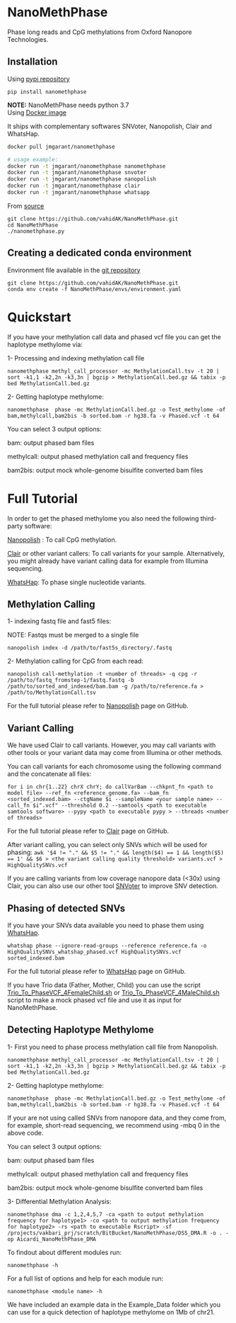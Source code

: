 NanoMethPhase
=============

Phase long reads and CpG methylations from Oxford Nanopore Technologies.

## Installation
Using [pypi repository](https://pypi.org/project/nanomethphase/)

```
pip install nanomethphase
```
**NOTE:** NanoMethPhase needs python 3.7  
Using [Docker image](https://hub.docker.com/r/jmgarant/nanomethphase)

It ships with complementary softwares SNVoter, Nanopolish, Clair and WhatsHap.

```bash
docker pull jmgarant/nanomethphase

# usage example:
docker run -t jmgarant/nanomethphase nanomethphase
docker run -t jmgarant/nanomethphase snvoter
docker run -t jmgarant/nanomethphase nanopolish
docker run -t jmgarant/nanomethphase clair
docker run -t jmgarant/nanomethphase whatsapp
```

From [source](https://github.com/vahidAK/NanoMethPhase.git)

```
git clone https://github.com/vahidAK/NanoMethPhase.git
cd NanoMethPhase
./nanomethphase.py
```

## Creating a dedicated conda environment

Environment file available in the
[git repository](https://github.com/vahidAK/NanoMethPhase)

```
git clone https://github.com/vahidAK/NanoMethPhase.git
conda env create -f NanoMethPhase/envs/environment.yaml
```

# Quickstart

If you have your methylation call data and phased vcf file you can get the
haplotype methylome via:

1- Processing and indexing methylation call file

`nanomethphase methyl_call_processor -mc MethylationCall.tsv -t 20 | sort -k1,1 -k2,2n -k3,3n | bgzip > MethylationCall.bed.gz && tabix -p bed MethylationCall.bed.gz`

2- Getting haplotype methylome:

`nanomethphase  phase -mc MethylationCall.bed.gz -o Test_methylome -of bam,methylcall,bam2bis -b sorted.bam -r hg38.fa -v Phased.vcf -t 64`

You can select 3 output options:

bam: output phased bam files

methylcall: output phased methylation call and frequency files

bam2bis: output mock whole-genome bisulfite converted bam files

# Full Tutorial

In order to get the phased methylome you also need the following third-party
software:

[Nanopolish](https://github.com/jts/nanopolish) : To call CpG methylation.

[Clair](https://github.com/HKU-BAL/Clair) or other variant callers: To call
variants for your sample. Alternatively, you might already have variant calling
data for example from Illumina sequencing.

[WhatsHap](https://github.com/whatshap/whatshap): To phase single nucleotide
variants.

## Methylation Calling

1- indexing fastq file and fast5 files:

NOTE: Fastqs must be merged to a single file

`nanopolish index -d /path/to/fast5s_directory/.fastq`

2- Methylation calling for CpG from each read:

`nanopolish call-methylation -t <number of threads> -q cpg -r /path/to/fastq_fromstep-1/fastq.fastq -b /path/to/sorted_and_indexed/bam.bam -g /path/to/reference.fa > /path/to/MethylationCall.tsv`

For the full tutorial please refer to
[Nanopolish](https://github.com/jts/nanopolish) page on GitHub.

## Variant Calling

We have used Clair to call variants. However, you may call variants with other
tools or your variant data may come from Illumina or other methods.

You can call variants for each chromosome using the following command and the
concatenate all files:

`for i in chr{1..22} chrX chrY; do callVarBam --chkpnt_fn <path to model file> --ref_fn <reference_genome.fa> --bam_fn <sorted_indexed.bam> --ctgName $i --sampleName <your sample name> --call_fn $i".vcf" --threshold 0.2 --samtools <path to executable samtools software> --pypy <path to executable pypy > --threads <number of threads>`

For the full tutorial please refer to [Clair](https://github.com/HKU-BAL/Clair)
page on GitHub.

After variant calling, you can select only SNVs which will be used for phasing:
`awk '$4 != "." && $5 != "." && length($4) == 1 && length($5) == 1' && $6 > <the variant calling quality threshold> variants.vcf > HighQualitySNVs.vcf`

If you are calling variants from low coverage nanopore data (<30x) using Clair, you can also use our other tool [SNVoter](https://github.com/vahidAK/SNVoter) to improve SNV detection.

## Phasing of detected SNVs

If you have your SNVs data available you need to phase them using
[WhatsHap](https://github.com/whatshap/whatshap).

`whatshap phase --ignore-read-groups --reference reference.fa -o HighQualitySNVs_whatshap_phased.vcf HighQualitySNVs.vcf sorted_indexed.bam`

For the full tutorial please refer to
[WhatsHap](https://github.com/whatshap/whatshap) page on GitHub.

If you have Trio data (Father, Mother, Child) you can use the script
[Trio_To_PhaseVCF_4FemaleChild.sh](https://github.com/vahidAK/NanoMethPhase/tree/master/scripts)
or
[Trio_To_PhaseVCF_4MaleChild.sh](https://github.com/vahidAK/NanoMethPhase/tree/master/scripts)
script to make a mock phased vcf file and use it as input for NanoMethPhase.

## Detecting Haplotype Methylome

1- First you need to phase process methylation call file from Nanopolish.

`nanomethphase methyl_call_processor -mc MethylationCall.tsv -t 20 | sort -k1,1 -k2,2n -k3,3n | bgzip > MethylationCall.bed.gz && tabix -p bed MethylationCall.bed.gz`

2- Getting haplotype methylome:

`nanomethphase  phase -mc MethylationCall.bed.gz -o Test_methylome -of bam,methylcall,bam2bis -b sorted.bam -r hg38.fa -v Phased.vcf -t 64`

If your are not using called SNVs from nanopore data, and they come from, for
example, short-read sequencing, we recommend using -mbq 0 in the above code. 

You can select 3 output options:

bam: output phased bam files

methylcall: output phased methylation call and frequency files

bam2bis: output mock whole-genome bisulfite converted bam files

3- Differential Methylation Analysis:

`nanomethphase dma -c 1,2,4,5,7 -ca <path to output methylation frequency for haplotype1> -co <path to output methylation frequency for haplotype2> -rs <path to executable Rscript> -sf /projects/vakbari_prj/scratch/BitBucket/NanoMethPhase/DSS_DMA.R -o . -op Aicardi_NanoMethPhase_DMA`

To findout about different modules run:

`nanomethphase -h`

For a full list of options and help for each module run:

`nanomethphase <module name> -h`
  
We have included an example data in the Example_Data folder which you can use for a quick detection of haplotype methylome on 1Mb of chr21.
